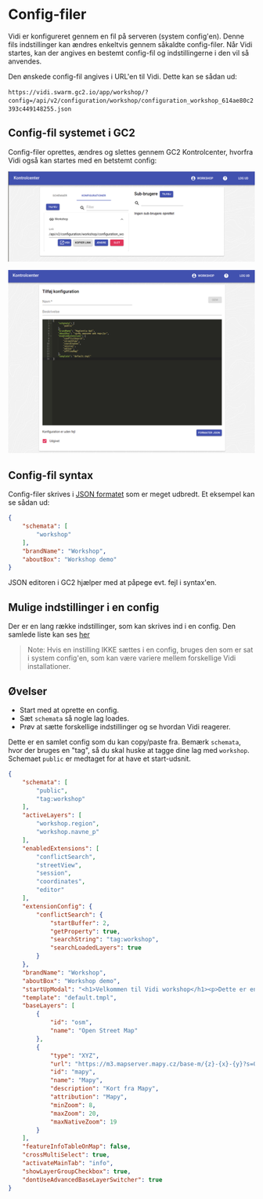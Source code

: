 # Config-filer

Vidi er konfigureret gennem en fil på serveren (system config'en). Denne fils indstillinger kan ændres enkeltvis gennem såkaldte config-filer. Når Vidi startes, kan der angives en bestemt config-fil og indstillingerne i den vil så anvendes.

Den ønskede config-fil angives i URL'en til Vidi. Dette kan se sådan ud:

`https://vidi.swarm.gc2.io/app/workshop/?config=/api/v2/configuration/workshop/configuration_workshop_614ae80c2393c449148255.json`

## Config-fil systemet i GC2

Config-filer oprettes, ændres og slettes gennem GC2 Kontrolcenter, hvorfra Vidi også kan startes med en betstemt config:

![Config-screen](../assets/gc2_config_screen.png)   

![Config-screen](../assets/gc2_config_screen2.png)   

## Config-fil syntax

Config-filer skrives i [JSON formatet](https://en.wikipedia.org/wiki/JSON) som er meget udbredt. Et eksempel kan se sådan ud:

```json
{
    "schemata": [
        "workshop"
    ],
    "brandName": "Workshop",
    "aboutBox": "Workshop demo"
}
```

JSON editoren i GC2 hjælper med at påpege evt. fejl i syntax'en.

## Mulige indstillinger i en config

Der er en lang række indstillinger, som kan skrives ind i en config. Den samlede liste kan ses [her](https://vidi.readthedocs.io/da/latest/pages/standard/91_run_configuration.html)

> Note: Hvis en instilling IKKE sættes i en config, bruges den som er sat i system config'en, som kan være variere mellem forskellige Vidi installationer.

## Øvelser

- Start med at oprette en config.
- Sæt `schemata` så nogle lag loades.
- Prøv at sætte forskellige indstillinger og se hvordan Vidi reagerer.

Dette er en samlet config som du kan copy/paste fra. Bemærk `schemata`, hvor der bruges en "tag", så du skal huske at tagge dine lag med `workshop`. Schemaet `public` er medtaget for at have et start-udsnit. 

```json
{
    "schemata": [
        "public",
        "tag:workshop"
    ],
    "activeLayers": [
        "workshop.region",
        "workshop.navne_p"
    ],
    "enabledExtensions": [
        "conflictSearch",
        "streetView",
        "session",
        "coordinates",
        "editor"
    ],
    "extensionConfig": {
        "conflictSearch": {
            "startBuffer": 2,
            "getProperty": true,
            "searchString": "tag:workshop",
            "searchLoadedLayers": true
        }
    },
    "brandName": "Workshop",
    "aboutBox": "Workshop demo",
    "startUpModal": "<h1>Velkommen til Vidi workshop</h1><p>Dette er en test af config og lag-meta.</p>",
    "template": "default.tmpl",
    "baseLayers": [
        {
            "id": "osm",
            "name": "Open Street Map"
        },
        {
            "type": "XYZ",
            "url": "https://m3.mapserver.mapy.cz/base-m/{z}-{x}-{y}?s=0.3&dm=Luminosity",
            "id": "mapy",
            "name": "Mapy",
            "description": "Kort fra Mapy",
            "attribution": "Mapy",
            "minZoom": 8,
            "maxZoom": 20,
            "maxNativeZoom": 19
        }
    ],
    "featureInfoTableOnMap": false,
    "crossMultiSelect": true,
    "activateMainTab": "info",
    "showLayerGroupCheckbox": true,
    "dontUseAdvancedBaseLayerSwitcher": true
}
```
